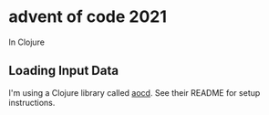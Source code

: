 # advent of code 2021

In Clojure

## Loading Input Data

I'm using a Clojure library called [aocd](https://github.com/Thomashrb/advent-of-code-data).
See their README for setup instructions.